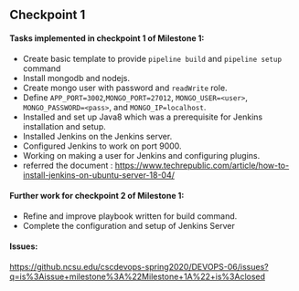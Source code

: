 ## Checkpoint 1
#### Tasks implemented in checkpoint 1 of Milestone 1:

- Create basic template to provide `pipeline build` and `pipeline setup` command
- Install mongodb and nodejs.
- Create mongo user with password and `readWrite` role.
- Define `APP_PORT=3002`,`MONGO_PORT=27012`, `MONGO_USER=<user>`, `MONGO_PASSWORD=<pass>`, and `MONGO_IP=localhost`.
- Installed and set up Java8 which was a prerequisite for Jenkins installation and setup.
- Installed Jenkins on the Jenkins server.
- Configured Jenkins to work on port 9000.
- Working on making a user for Jenkins and configuring plugins.
- referred the document : https://www.techrepublic.com/article/how-to-install-jenkins-on-ubuntu-server-18-04/

#### Further work for checkpoint 2 of Milestone 1:

- Refine and improve playbook written for build command.
- Complete the configuration and setup of Jenkins Server

#### Issues:
https://github.ncsu.edu/cscdevops-spring2020/DEVOPS-06/issues?q=is%3Aissue+milestone%3A%22Milestone+1A%22+is%3Aclosed
